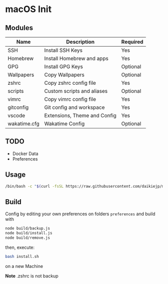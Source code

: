 # macOS Init

## Modules

| Name         | Description                  | Required |
| ------------ | ---------------------------- | -------- |
| SSH          | Install SSH Keys             | Yes      |
| Homebrew     | Install Homebrew and apps    | Yes      |
| GPG          | Install GPG Keys             | Optional |
| Wallpapers   | Copy Wallpapers              | Optional |
| zshrc        | Copy zshrc config file       | Yes      |
| scripts      | Custom scripts and aliases   | Optional |
| vimrc        | Copy vimrc config file       | Yes      |
| gitconfig    | Git config and workspace     | Yes      |
| vscode       | Extensions, Theme and Config | Yes      |
| wakatime.cfg | Wakatime Config              | Optional |

## TODO

- Docker Data
- Preferences

## Usage

```bash
/bin/bash -c "$(curl -fsSL https://raw.githubusercontent.com/daikiejp/macosinit/master/install.sh)"
```

## Build

Config by editing your own preferences on folders `preferences` and build with

```bash
node build/backup.js
node build/install.js
node build/remove.js
```

then, execute:

```bash
bash install.sh
```

on a new Machine

**Note** .zshrc is not backup
